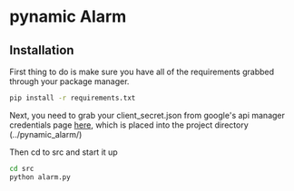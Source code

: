 # pynamic Alarm

## Installation
First thing to do is make sure you have all of the requirements grabbed
through your package manager.
```bash
pip install -r requirements.txt
```
Next, you need to grab your client_secret.json from google's api manager
credentials page [here](https://console.developers.google.com/apis/credentials?project=windy-planet-142714), which is placed into the project
directory (../pynamic_alarm/)

Then cd to src and start it up
```bash
cd src
python alarm.py
```
